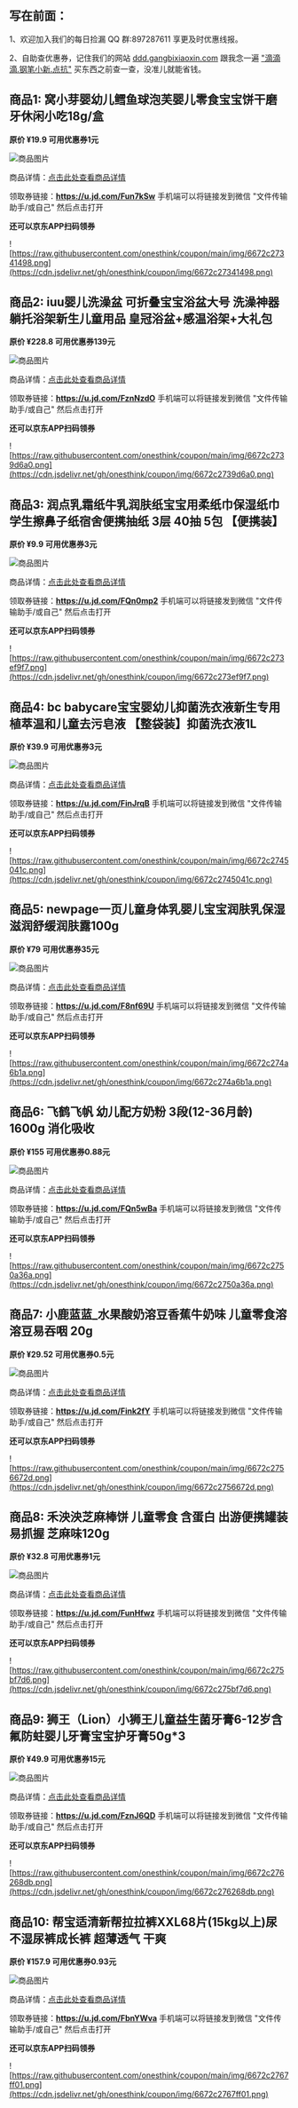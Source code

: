 ## 写在前面：

1、欢迎加入我们的每日捡漏 QQ 群:897287611 享更及时优惠线报。

2、自助查优惠券，记住我们的网站 [ddd.gangbixiaoxin.com](https://ddd.gangbixiaoxin.com) 跟我念一遍 ["滴滴滴.钢笔小新.点抗"](https://ddd.gangbixiaoxin.com) 买东西之前查一查，没准儿就能省钱。

## 商品1: 窝小芽婴幼儿鳕鱼球泡芙婴儿零食宝宝饼干磨牙休闲小吃18g/盒

**原价 ¥19.9 可用优惠券1元**

![商品图片](http://img14.360buyimg.com/n1/jfs/t1/241512/4/11657/131181/667154d6F546dbf72/98bc979e8d3a416e.jpg)

商品详情：[点击此处查看商品详情](https://union-click.jd.com/jdc?e=1003156031&amp;p=JF8BAS4JK1olXwMKV1tdDk0TAl8IGloUWAIFV1tVD0knRzBQRQQlBENHFRxWFlVPRjtUBABAQlRcCEBdCUoWBmsPGF4dWgQdDRsBVXtTR3UIbV8QXmNyLhkofE1QZwYPG1JTUQoyVW5eCUsQCmkPHVIQbQdSVQ5cWEpHAl8IG2tXM9CZ-IrctpKsj7uXsoyy1d-0z4f8nJyxpbaxmo-e-zYDZF5bCEIRC2gBE1sQXgQyVFZaOJy6u7qCqo6d5NKc3Inkr56ev7uWk2slbQUyVF9cCksTBG4KG2slXTYBZAAzCRgRAGYNEgh7AE9fFw4EWA95A28MHVsQXAAHZFxcCUkVM184aShyAQ9lDgAUaDdJYzJqYDNPPVJRXTg6ZklheihvHxJLI2dJBwMqTBJieV8IKw)

领取券链接：**https://u.jd.com/Fun7kSw** 手机端可以将链接发到微信 "文件传输助手/或自己" 然后点击打开

**还可以京东APP扫码领券**

![https://raw.githubusercontent.com/onesthink/coupon/main/img/6672c27341498.png](https://cdn.jsdelivr.net/gh/onesthink/coupon/img/6672c27341498.png)

## 商品2: iuu婴儿洗澡盆 可折叠宝宝浴盆大号 洗澡神器躺托浴架新生儿童用品 皇冠浴盆+感温浴架+大礼包

**原价 ¥228.8 可用优惠券139元**

![商品图片](http://img14.360buyimg.com/n1/jfs/t1/227690/33/21441/51854/666bdb9dFbc0864a5/3bb88d17460cc860.png)

商品详情：[点击此处查看商品详情](https://union-click.jd.com/jdc?e=1003156031&amp;p=JF8BARwJK1olXwMLXFhZDUwSBV8IGlsUWgMFVVxZCE8QAV9MRANLAjZbERscSkAJHTdNTwcKBlMdBgABFksWA24PHlwUXwICUFlfFxJSXzI4GTl8P0VSEV09QUx-AT9-XCJKDW9cJFJROEonAG4IHFITWgALUW5cWEpHAj8JS1olXQYyFTBdC08fBm4ME2sUbQYEVFdbAEweC2oJHVslXQ4FZInwsJ6dsrqAoo-L1dG784vUtJ-Ji184K1glXQcDVl5ZD0oVA184G2sWbVhsVQ1dX0gXAmlmRhJIHlZZBgkzCEsTCm4NElITbQQDVVxfOHsnXz9JbQwUGnFVKDkKVx9DAAZPZwZ2KQBgOlwAQzkUdxMIbQJgNGRdVFlYVHsXMw)

领取券链接：**https://u.jd.com/FznNzdO** 手机端可以将链接发到微信 "文件传输助手/或自己" 然后点击打开

**还可以京东APP扫码领券**

![https://raw.githubusercontent.com/onesthink/coupon/main/img/6672c2739d6a0.png](https://cdn.jsdelivr.net/gh/onesthink/coupon/img/6672c2739d6a0.png)

## 商品3: 润点乳霜纸牛乳润肤纸宝宝用柔纸巾保湿纸巾学生擦鼻子纸宿舍便携抽纸 3层 40抽 5包 【便携装】

**原价 ¥9.9 可用优惠券3元**

![商品图片](http://img14.360buyimg.com/n1/jfs/t1/249635/20/10003/108617/66544818Fff89e15c/48555f353abb6ea6.jpg)

商品详情：[点击此处查看商品详情](https://union-click.jd.com/jdc?e=1003156031&amp;p=JF8BARwJK1olXwMKVFhYCkgTBF8IGlocWAYDVl5fCEgRC19MRANLAjZbERscSkAJHTdNTwcKBlMdBgABFksWAmYNG1oXXQQCV1hVFxJSXzI4Z0FiGGIYKgA-bTVxcQ1eex5KI0FcNFJROEonAG4IHFITWgALUW5cWEpHAj8JS1olXQYyFTBdCkkVBWYMHmsUbQYEVFdbAEweC2gPE1olXQ4FZInwsJ6dsrqAoo-L1dG784vUtJ-Ji184K1glXQcDVl5ZD0oVA184G2sWbVhsVQ1YX0wUB2tmRhJIHlZfAVczCEsTCmwNGl8VbQQDVVxfOHsncyZtcDpqAHRQKSdaCg4SRC1VZiwXNkUCOlw7fA18eg0BEysRKkZrABYcVXsXMw)

领取券链接：**https://u.jd.com/FQn0mp2** 手机端可以将链接发到微信 "文件传输助手/或自己" 然后点击打开

**还可以京东APP扫码领券**

![https://raw.githubusercontent.com/onesthink/coupon/main/img/6672c273ef9f7.png](https://cdn.jsdelivr.net/gh/onesthink/coupon/img/6672c273ef9f7.png)

## 商品4: bc babycare宝宝婴幼儿抑菌洗衣液新生专用植萃温和儿童去污皂液 【整袋装】抑菌洗衣液1L

**原价 ¥39.9 可用优惠券3元**

![商品图片](http://img14.360buyimg.com/n1/jfs/t1/195296/36/42178/61666/66712839F1aa00679/b9219c19185ebc9b.jpg)

商品详情：[点击此处查看商品详情](https://union-click.jd.com/jdc?e=1003156031&amp;p=JF8BARoJK1olXwMLXVpYDk8VBV8IGlodXwcBU1ZfDUkSBV9MRANLAjZbERscSkAJHTdNTwcKBlMdBgABFksWAmcKGlgSVQQHVltbFxJSXzI4ZTpQNHlEHB04bTlXezp8cBtGAlUGAlJROEonAG4IHFITWgALUW5cWEpHAj8JS1olXQYyFTBbDkMTBGs4GmsVWwYLUlZaAUMfA2cBK1sdWjbV-eaIgvrCi9bchdPC5KHX3eKJlsMnM18LK1sUXAQCUFlcCksnM284GGtLMwdRUlxcCR8RbTJBRhhFAlZEOl5dDU0SBmsPE2sXXAcAVm5tOEtnXjEBZzlcOQFBAjxYTxVLYWhtSzh-AWgAMTYeckpNZz9DRzhXGUEFBiFtCHs)

领取券链接：**https://u.jd.com/FinJrqB** 手机端可以将链接发到微信 "文件传输助手/或自己" 然后点击打开

**还可以京东APP扫码领券**

![https://raw.githubusercontent.com/onesthink/coupon/main/img/6672c2745041c.png](https://cdn.jsdelivr.net/gh/onesthink/coupon/img/6672c2745041c.png)

## 商品5: newpage一页儿童身体乳婴儿宝宝润肤乳保湿滋润舒缓润肤露100g

**原价 ¥79 可用优惠券35元**

![商品图片](http://img14.360buyimg.com/n1/jfs/t1/155753/15/39811/34071/65a7dab6F8a7b8f19/65734f5257a99ec9.jpg)

商品详情：[点击此处查看商品详情](https://union-click.jd.com/jdc?e=1003156031&amp;p=JF8BARoJK1olXwMKVFdaC0gXBl8IGloUWQYFVlxaCUgnRzBQRQQlBENHFRxWFlVPRjtUBABAQlRcCEBdCUoWB28PGVkSXAUdDRsBVXtoSxd3eFNtO2RaUysKdglDVRR6TztlUQoyVW5eCUsQCmkPHVIQbQdSVQ5cWEpHAl8IG2tDMwYDVV9YC0seAWg4GmsVWwYLUlZaAEoXAmgAK1sdWjbV-eaIgvrCi9bchdPC5KHX3eKJlsMnM18LK1sUXAQCUFlcCksnM284GGtLMwdRXF5bC00ebTJBRhhFA0ZGOl5dDE0VA28PHGsXXAcAVm5tOA9IB28PGxsQGWd8ET0Vczx3Qw5fUCkUJWgAAwgrQwxXRTlOZSAVOHBBUSltCHs)

领取券链接：**https://u.jd.com/F8nf69U** 手机端可以将链接发到微信 "文件传输助手/或自己" 然后点击打开

**还可以京东APP扫码领券**

![https://raw.githubusercontent.com/onesthink/coupon/main/img/6672c274a6b1a.png](https://cdn.jsdelivr.net/gh/onesthink/coupon/img/6672c274a6b1a.png)

## 商品6: 飞鹤飞帆 幼儿配方奶粉 3段(12-36月龄) 1600g 消化吸收

**原价 ¥155 可用优惠券0.88元**

![商品图片](http://img14.360buyimg.com/n1/jfs/t1/224772/18/13172/106458/65d3281dFb044067e/ad65070cbe278040.jpg)

商品详情：[点击此处查看商品详情](https://union-click.jd.com/jdc?e=1003156031&amp;p=JF8BARAJK1olXwUEVVZbAU4eA18KHl8RWg4BZBoCUBVIMzZNXhpXVhgcDBsJVFRMVnBaRQcLXwMGUFlVC1RORjNVKx4PPg9AKRkCayppfhMPGAdFI3xLVRhRBHsWM2wJG1wcWwEEXVttCRsWU25YGgsUbQYCZAgzCEoWAm4JGV8SVDYDZF5bCEIRC2gAGlgdXwUyVFZaOJy6u7qCqo6d5NKc3Inkr56ev7uWk2slbQUyVF9cCksTBG4KG2slXTYBZAAzCRgRAGsOHw97AE9fFw4dDxt5A28MElsTWAMHZFxcCUkVM184fxpzKVkBKVkFf0JTQxl0c1loKg5WBwsZZkkWCzJoXTt8B3pCFDojUytSdl8IKw)

领取券链接：**https://u.jd.com/FQn5wBa** 手机端可以将链接发到微信 "文件传输助手/或自己" 然后点击打开

**还可以京东APP扫码领券**

![https://raw.githubusercontent.com/onesthink/coupon/main/img/6672c2750a36a.png](https://cdn.jsdelivr.net/gh/onesthink/coupon/img/6672c2750a36a.png)

## 商品7: 小鹿蓝蓝_水果酸奶溶豆香蕉牛奶味 儿童零食溶溶豆易吞咽  20g

**原价 ¥29.52 可用优惠券0.5元**

![商品图片](http://img14.360buyimg.com/n1/jfs/t1/192476/16/47410/136384/667281f4Fc456e46a/29ac14d8cc3852b1.jpg)

商品详情：[点击此处查看商品详情](https://union-click.jd.com/jdc?e=1003156031&amp;p=JF8BAScJK1olXwMLXFxcC0oTB18IGloUXQIEUFlaAU4nRzBQRQQlBENHFRxWFlVPRjtUBABAQlRcCEBdCUoWA2sOH1wSVAMdDRsBVXtpfTBKaCh8ImYLFB1VQU8fWjNzTD91UQoyVW5eCUsQCmkPHVIQbQdSVQ5cWEpHAl8IG2tXM1NWAB0OVQ9D2tmTwvqBiqCkjefc3MCxM244G10VVAAKU1ZcD0sUC18IE1wliqu6gdTs3cOu1_GAzOKyiI--gMDVOHsnAF8IGloXXQIFVVxdOHsXM2w4RTUUDg8FAFlaACVKSjJLSxlKDmgCVFtaDUkQAG44GVoUXwQyZG4PawtUChVWeyBMPWALIToAdRVOdSxtTx57XwQFMFg0Shx_Z21KYikTAFoKZF5t)

领取券链接：**https://u.jd.com/Fink2fY** 手机端可以将链接发到微信 "文件传输助手/或自己" 然后点击打开

**还可以京东APP扫码领券**

![https://raw.githubusercontent.com/onesthink/coupon/main/img/6672c2756672d.png](https://cdn.jsdelivr.net/gh/onesthink/coupon/img/6672c2756672d.png)

## 商品8: 禾泱泱芝麻棒饼 儿童零食 含蛋白 出游便携罐装 易抓握 芝麻味120g

**原价 ¥32.8 可用优惠券1元**

![商品图片](http://img14.360buyimg.com/n1/jfs/t1/247864/10/12034/143304/667167deFf079e1c3/a5e6c675ff5ab5c7.jpg)

商品详情：[点击此处查看商品详情](https://union-click.jd.com/jdc?e=1003156031&amp;p=JF8BARoJK1olXwMKV1peCk4VC18IGloUWg4BXV5fDEInRzBQRQQlBENHFRxWFlVPRjtUBABAQlRcCEBdCUoWBGcLElsXWQ8dDRsBVXtkRTtscxBRI2VCJhk-TBdffTh3fwVTUQoyVW5eCUsQCmkPHVIQbQdSVQ5cWEpHAl8IG2tXM0VaExwJWEgWA2o4GmsVWwYLUlZaAEoeAmcIK1sdWjbV-eaIgvrCi9bchdPC5KHX3eKJlsMnM18LK1sUXAQCUFlcCksnM284GGtLMwdRXVkJCxwRbTJBRhhFGQJEOl5dDUwSBGcOE2sXXAcAVm5tOBZ8AS9YfQxlGG8DDwkIdz5OVAYNX19uBWgACFcgAS8eZzkAcl9rNFRKET1tCHs)

领取券链接：**https://u.jd.com/FunHfwz** 手机端可以将链接发到微信 "文件传输助手/或自己" 然后点击打开

**还可以京东APP扫码领券**

![https://raw.githubusercontent.com/onesthink/coupon/main/img/6672c275bf7d6.png](https://cdn.jsdelivr.net/gh/onesthink/coupon/img/6672c275bf7d6.png)

## 商品9: 狮王（Lion）小狮王儿童益生菌牙膏6-12岁含氟防蛀婴儿牙膏宝宝护牙膏50g*3

**原价 ¥49.9 可用优惠券15元**

![商品图片](http://img14.360buyimg.com/n1/jfs/t1/218588/12/43200/137073/66725322F2f61ef61/d77d547ac87216fe.jpg)

商品详情：[点击此处查看商品详情](https://union-click.jd.com/jdc?e=1003156031&amp;p=JF8BARoJK1olXwMLXFldAUgRAl8IGloUXgEFUVpdD0InRzBQRQQlBENHFRxWFlVPRjtUBABAQlRcCEBdCUoWAGgPHl8VWg8dDRsBVXteVxtrQkV3IGVXJgkOWk1_aDNcWTNDUQoyVW5eCUsQCmkPHVIQbQdSVQ5cWEpHAl8IG2tDMwYDVV9dCU4eA2s4GmsVWwYLUlZaAEsXA2wMK1sdWjbV-eaIgvrCi9bchdPC5KHX3eKJlsMnM18LK1sUXAQCUFlcCksnM284GGtLMwdRUlxcCkkQbTJBRhhFG14DOl5dDU0TBmkME2sXXAcAVm5tOAtxAA99GSEUPUVeClZYXS5xeSx6fV8RXmgAFgsOeAhFADhBfxpqCXJ7AwNtCHs)

领取券链接：**https://u.jd.com/FznJ6QD** 手机端可以将链接发到微信 "文件传输助手/或自己" 然后点击打开

**还可以京东APP扫码领券**

![https://raw.githubusercontent.com/onesthink/coupon/main/img/6672c276268db.png](https://cdn.jsdelivr.net/gh/onesthink/coupon/img/6672c276268db.png)

## 商品10: 帮宝适清新帮拉拉裤XXL68片(15kg以上)尿不湿尿裤成长裤 超薄透气 干爽

**原价 ¥157.9 可用优惠券0.93元**

![商品图片](http://img14.360buyimg.com/n1/jfs/t1/224919/10/19991/209766/6671a65dFa664dff7/978c87ff617d0b8d.jpg)

商品详情：[点击此处查看商品详情](https://union-click.jd.com/jdc?e=1003156031&amp;p=JF8BASEJK1olXwQBVV9eAEkUB18IGloUXA4FXFxdAEMnRzBQRQQlBENHFRxWFlVPRjtUBABAQlRcCEBdCUoWAmcPE1kVVQ4dDRsBVXtheAQIQC9UIWR3Ig4CVVURGRhOXCV1UQoyVW5eCUsQCmkPHVIQbQdSVQ5cWEpHAl8IG2tGM0dSCB8JSwkL1uSVzOa1iZmRZF9tCE0XCmkAHFMVWAYDVG5dAEwn1MKwztGkiI67gMDV3_Kw1ua0z8WdbTYyV25dCUoVA2sPGlkVbTYCZF1tViUWUGkLT1hCXGhfHQMeWANVQwEIG18TXw8AUFZtCkoWAW04K2tdD2YDPx8mXjFTXDlfHhoQPH1GISQOfE55ATlRZQ90JQ9FDjwvfChxUQh2K1sl)

领取券链接：**https://u.jd.com/FbnYWva** 手机端可以将链接发到微信 "文件传输助手/或自己" 然后点击打开

**还可以京东APP扫码领券**

![https://raw.githubusercontent.com/onesthink/coupon/main/img/6672c2767ff01.png](https://cdn.jsdelivr.net/gh/onesthink/coupon/img/6672c2767ff01.png)


